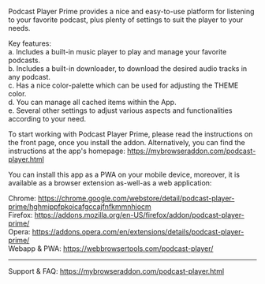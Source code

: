 Podcast Player Prime provides a nice and easy-to-use platform for listening to your favorite podcast, plus plenty of settings to suit the player to your needs.

Key features:  
a. Includes a built-in music player to play and manage your favorite podcasts.  
b. Includes a built-in downloader, to download the desired audio tracks in any podcast.  
c. Has a nice color-palette which can be used for adjusting the THEME color.  
d. You can manage all cached items within the App.  
e. Several other settings to adjust various aspects and functionalities according to your need.  

To start working with Podcast Player Prime, please read the instructions on the front page, once you install the addon. Alternatively, you can find the instructions at the app's homepage: https://mybrowseraddon.com/podcast-player.html

You can install this app as a PWA on your mobile device, moreover, it is available as a browser extension as-well-as a web application:

Chrome: https://chrome.google.com/webstore/detail/podcast-player-prime/hghmippfpkoicafgccajfnfkmmnhiocm  
Firefox: https://addons.mozilla.org/en-US/firefox/addon/podcast-player-prime/  
Opera: https://addons.opera.com/en/extensions/details/podcast-player-prime/  
Webapp & PWA: https://webbrowsertools.com/podcast-player/  

----------------------------------------------------------------------

Support & FAQ: https://mybrowseraddon.com/podcast-player.html
